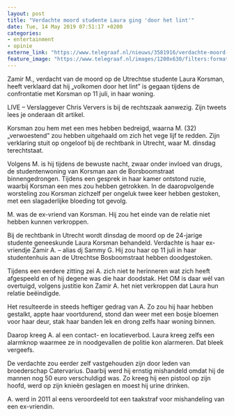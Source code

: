 ```yaml
---
layout: post
title: "Verdachte moord studente Laura ging 'door het lint'"
date: Tue, 14 May 2019 07:51:17 +0200
categories: 
- entertainment 
- opinie 
externe_link: "https://www.telegraaf.nl/nieuws/3581916/verdachte-moord-studente-laura-ging-door-het-lint"
feature_image: "https://www.telegraaf.nl/images/1200x630/filters:format(jpeg):quality(80)/cdn-kiosk-api.telegraaf.nl/04293d10-7629-11e9-a0e7-0217670beecd.jpg"
---
```


<p class="intro">Zamir M., verdacht van de moord op de Utrechtse studente Laura Korsman, heeft verklaard dat hij „volkomen door het lint” is gegaan tijdens de confrontatie met Korsman op 11 juli, in haar woning.</p> <p>LIVE – Verslaggever Chris Ververs is bij de rechtszaak aanwezig. Zijn tweets lees je onderaan dit artikel.</p><p>Korsman zou hem met een mes hebben bedreigd, waarna M. (32) „verwoestend” zou hebben uitgehaald om zich het vege lijf te redden. Zijn verklaring stuit op ongeloof bij de rechtbank in Utrecht, waar M. dinsdag terechtstaat.</p><p>Volgens M. is hij tijdens de bewuste nacht, zwaar onder invloed van drugs, de studentenwoning van Korsman aan de Borsboomstraat binnengedrongen. Tijdens een gesprek in haar kamer ontstond ruzie, waarbij Korsman een mes zou hebben getrokken. In de daaropvolgende worsteling zou Korsman zichzelf per ongeluk twee keer hebben gestoken, met een slagaderlijke bloeding tot gevolg.</p><p>M. was de ex-vriend van Korsman. Hij zou het einde van de relatie niet hebben kunnen verkroppen.</p><p>Bij de rechtbank in Utrecht wordt dinsdag de moord op de 24-jarige studente geneeskunde Laura Korsman behandeld. Verdachte is haar ex-vriendje Zamir A. – alias dj Sammy G. Hij zou haar op 11 juli in haar studentenhuis aan de Utrechtse Bosboomstraat hebben doodgestoken.</p><p>Tijdens een eerdere zitting zei A. zich niet te herinneren wat zich heeft afgespeeld en of hij degene was die haar doodstak. Het OM is daar wél van overtuigd, volgens justitie kon Zamir A. het niet verkroppen dat Laura hun relatie beëindigde.</p><p>Het resulteerde in steeds heftiger gedrag van A. Zo zou hij haar hebben gestalkt, appte haar voortdurend, stond dan weer met een bosje bloemen voor haar deur, stak haar banden lek en drong zelfs haar woning binnen.</p><p>Daarop kreeg A. al een contact- en locatieverbod. Laura kreeg zelfs een alarmknop waarmee ze in noodgevallen de politie kon alarmeren. Dat bleek vergeefs.</p><p>De verdachte zou eerder zelf vastgehouden zijn door leden van broederschap Catervarius. Daarbij werd hij ernstig mishandeld omdat hij de mannen nog 50 euro verschuldigd was. Zo kreeg hij een pistool op zijn hoofd, werd op zijn knieën geslagen en moest hij urine drinken.</p><p>A. werd in 2011 al eens veroordeeld tot een taakstraf voor mishandeling van een ex-vriendin.</p>
